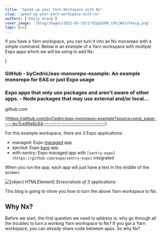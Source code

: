 ```yaml
---
title: 'Speed up your Yarn Workspace with Nx'
slug: 'speed-up-your-yarn-workspace-with-nx'
authors: ['Emily Xiong']
cover_image: '/blog/images/2022-05-19/1*V2gUpSRK_LMsjWUJiFkeig.png'
tags: [nx]
---
```


If you have a Yarn workspace, you can turn it into an Nx monorepo with a simple command. Below is an example of a Yarn workspace with multiple Expo apps which we will be using to add Nx:

[

### GitHub - byCedric/eas-monorepo-example: An example monorepo for EAS or just Expo usage

### Expo apps that only use packages and aren't aware of other apps. - Node packages that may use external and/or local…

github.com

](https://github.com/byCedric/eas-monorepo-example?source=post_page-----bc7ce99a6c64--------------------------------)

For this example workspace, there are 3 Expo applications:

- managed: Expo [managed](https://docs.expo.dev/introduction/managed-vs-bare/#managed-workflow) app
- ejected: Expo [bare](https://docs.expo.dev/introduction/managed-vs-bare/#bare-workflow) app
- with-sentry: Expo managed app with `[sentry-expo](https://github.com/expo/sentry-expo)` integrated

When you run the app, each app will just have a text in the middle of the screen:

![[object HTMLElement]](/blog/images/2022-05-19/1*ZUmmlN28C0dG9I_fu1lttw.avif)
_Screenshots of 3 applications_

This blog is going to show you how to turn the above Yarn workspace to Nx.

## Why Nx?

Before we start, the first question we need to address is: why go through all the troubles to turn a working Yarn workspace to Nx? If you got a Yarn workspace, you can already share code between apps. So why Nx?

